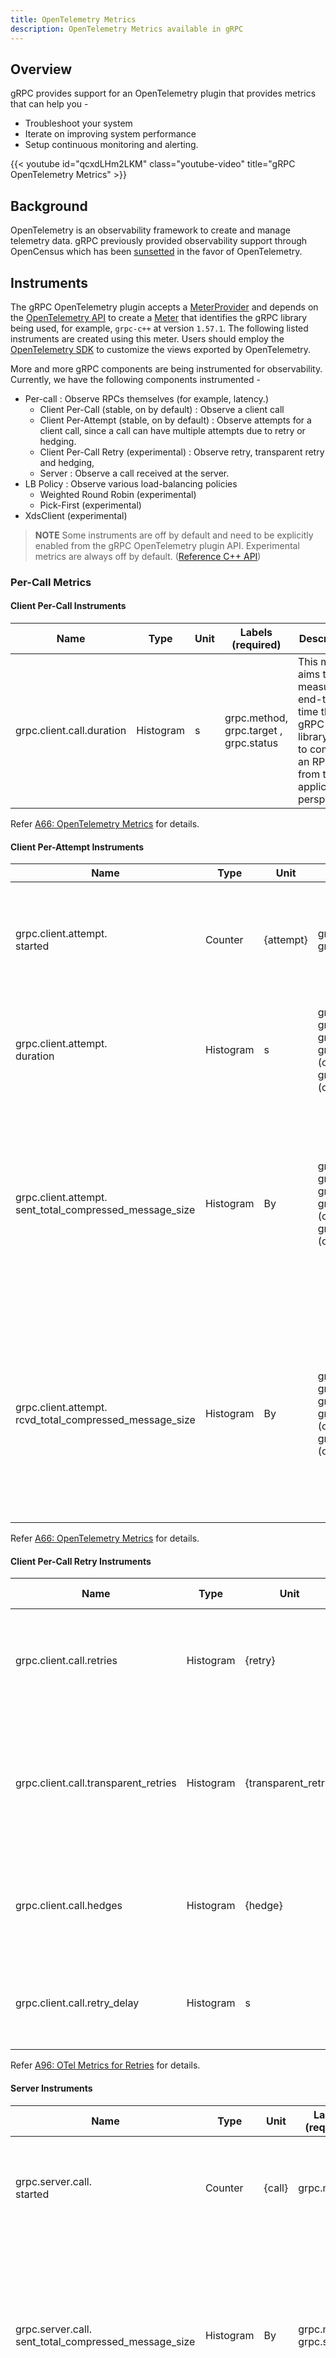```yaml
---
title: OpenTelemetry Metrics
description: OpenTelemetry Metrics available in gRPC
---
```


## Overview

gRPC provides support for an OpenTelemetry plugin that provides metrics that can
help you -

*   Troubleshoot your system
*   Iterate on improving system performance
*   Setup continuous monitoring and alerting.

{{< youtube id="qcxdLHm2LKM" class="youtube-video" title="gRPC OpenTelemetry Metrics" >}}

## Background

OpenTelemetry is an observability framework to create and manage telemetry data.
gRPC previously provided observability support through OpenCensus which has been
[sunsetted] in the favor of OpenTelemetry.

## Instruments

The gRPC OpenTelemetry plugin accepts a [MeterProvider] and depends on the
[OpenTelemetry API] to create a [Meter] that identifies the gRPC library being
used, for example, `grpc-c++` at version `1.57.1`. The following listed
instruments are created using this meter. Users should employ the
[OpenTelemetry SDK] to customize the views exported by OpenTelemetry.

More and more gRPC components are being instrumented for observability.
Currently, we have the following components instrumented -

*   Per-call : Observe RPCs themselves (for example, latency.)
    *   Client Per-Call (stable, on by default) : Observe a client call
    *   Client Per-Attempt (stable, on by default) : Observe attempts for a
        client call, since a call can have multiple attempts due to retry or
        hedging.
    *   Client Per-Call Retry (experimental) : Observe retry, transparent retry
        and hedging,
    *   Server : Observe a call received at the server.
*   LB Policy : Observe various load-balancing policies
    *   Weighted Round Robin (experimental)
    *   Pick-First (experimental)
*   XdsClient (experimental)

> __**NOTE**__ Some instruments are off by default and need to be explicitly
> enabled from the gRPC OpenTelemetry plugin API. Experimental metrics are
> always off by default.
> ([Reference C++ API](https://github.com/grpc/grpc/blob/ccfc163607a15faa16aea179e0a0ea673c2353c6/include/grpcpp/ext/otel_plugin.h#L139))

### Per-Call Metrics

#### Client Per-Call Instruments

Name                      | Type      | Unit | Labels (required)                      | Description
------------------------- | --------- | ---- | -------------------------------------- | -----------
grpc.client.call.duration | Histogram | s    | grpc.method, grpc.target , grpc.status | This metric aims to measure the end-to-end time the gRPC library takes to complete an RPC from the application’s perspective.

Refer [A66: OpenTelemetry Metrics] for details.

#### Client Per-Attempt Instruments

Name                                                       | Type      | Unit      | Labels (disposition)                                                                                                                    | Description
---------------------------------------------------------- | --------- | --------- | --------------------------------------------------------------------------------------------------------------------------------------- | -----------
grpc.client.attempt.<br>started                            | Counter   | {attempt} | grpc.method (required), grpc.target (required)                                                                                          | The total number of RPC attempts started, including those that have not completed.
grpc.client.attempt.<br>duration                           | Histogram | s         | grpc.method (required), grpc.target (required), grpc.status (required), grpc.lb.locality (optional), grpc.lb.backend_service (optional) | End-to-end time taken to complete an RPC attempt including the time it takes to pick a subchannel.
grpc.client.attempt.<br>sent_total_compressed_message_size | Histogram | By        | grpc.method (required), grpc.target (required), grpc.status (required), grpc.lb.locality (optional), grpc.lb.backend_service (optional) | Total bytes (compressed but not encrypted) sent across all request messages (metadata excluded) per RPC attempt; does not include grpc or transport framing bytes.
grpc.client.attempt.<br>rcvd_total_compressed_message_size | Histogram | By        | grpc.method (required), grpc.target (required), grpc.status (required), grpc.lb.locality (optional), grpc.lb.backend_service (optional) | Total bytes (compressed but not encrypted) received across all response messages (metadata excluded) per RPC attempt; does not include grpc or transport framing bytes.

Refer [A66: OpenTelemetry Metrics] for details.

#### Client Per-Call Retry Instruments

Name                                 | Type      | Unit                | Labels (required)        | Description
------------------------------------ | --------- | ------------------- | ------------------------ | -----------
grpc.client.call.retries             | Histogram | {retry}             | grpc.method, grpc.target | Number of retries during the client call. If there were no retries, 0 is not reported.
grpc.client.call.transparent_retries | Histogram | {transparent_retry} | grpc.method, grpc.target | Number of transparent retries during the client call. If there were no transparent retries, 0 is not reported.
grpc.client.call.hedges              | Histogram | {hedge}             | grpc.method, grpc.target | Number of hedges during the client call. If there were no hedges, 0 is not reported.
grpc.client.call.retry_delay         | Histogram | s                   | grpc.method, grpc.target | Total time of delay while there is no active attempt during the client call.

Refer [A96: OTel Metrics for Retries] for details.

#### Server Instruments

Name                                                    | Type      | Unit   | Labels (required)        | Description
------------------------------------------------------- | --------- | ------ | ------------------------ | -----------
grpc.server.call.<br>started                            | Counter   | {call} | grpc.method              | The total number of RPCs started, including those that have not completed.
grpc.server.call.<br>sent_total_compressed_message_size | Histogram | By     | grpc.method, grpc.status | Total bytes (compressed but not encrypted) sent across all response messages (metadata excluded) per RPC; does not include grpc or transport framing bytes.
grpc.server.call.<br>rcvd_total_compressed_message_size | Histogram | By     | grpc.method, grpc.status | Total bytes (compressed but not encrypted) received across all request messages (metadata excluded) per RPC; does not include grpc or transport framing bytes.
grpc.server.call.<br>duration                           | Histogram | s      | grpc.method, grpc.status | This metric aims to measure the end2end time an RPC takes from the server transport’s (HTTP2/ inproc) perspective.

Refer [A66: OpenTelemetry Metrics] for details.

### LB Policy Instruments

#### Weighted Round Robin LB Policy Instruments

Name                                           | Type      | Unit       | Labels (disposition)                                                                    | Description
---------------------------------------------- | --------- | ---------- | --------------------------------------------------------------------------------------- | -----------
grpc.lb.wrr.<br>rr_fallback                    | Counter   | {update}   | grpc.target (required), grpc.lb.locality (optional), grpc.lb.backend_service (optional) | EXPERIMENTAL: Number of scheduler updates in which there were not enough endpoints with valid weight, which caused the WRR policy to fall back to RR behavior.
grpc.lb.wrr.<br>endpoint_weight_not_yet_usable | Counter   | {endpoint} | grpc.target (required), grpc.lb.locality (optional), grpc.lb.backend_service (optional) | EXPERIMENTAL: Number of endpoints from each scheduler update that don't yet have usable weight information (i.e., either the load report has not yet been received, or it is within the blackout period).
grpc.lb.wrr.<br>endpoint_weight_stale          | Counter   | {endpoint} | grpc.target (required), grpc.lb.locality (optional), grpc.lb.backend_service (optional) | EXPERIMENTAL: Number of endpoints from each scheduler update whose latest weight is older than the expiration period.
grpc.lb.wrr.<br>endpoint_weights               | Histogram | {weight}   | grpc.target (required), grpc.lb.locality (optional), grpc.lb.backend_service (optional) | EXPERIMENTAL: Weight of an endpoint recorded every scheduler update.

Refer [A78: gRPC OTel Metrics for WRR, Pick First, and XdsClient] for details.

#### Pick First LB Policy Instruments

Name                                                 | Type    | Unit            | Labels (required) | Description
---------------------------------------------------- | ------- | --------------- | ----------------- | -----------
grpc.lb.pick_first.<br>disconnections                | Counter | {disconnection} | grpc.target       | EXPERIMENTAL: Number of times the selected subchannel becomes disconnected.
grpc.lb.pick_first.<br>connection_attempts_succeeded | Counter | {attempt}       | grpc.target       | EXPERIMENTAL: Number of successful connection attempts.
grpc.lb.pick_first.<br>connection_attempts_failed    | Counter | {attempt}       | grpc.target       | EXPERIMENTAL: Number of failed connection attempts.

Refer [A78: gRPC OTel Metrics for WRR, Pick First, and XdsClient] for details.

### XdsClient Instruments

Name                                         | Type    | Unit       | Labels (required)                                                             | Description
-------------------------------------------- | ------- | ---------- | ----------------------------------------------------------------------------- | -----------
grpc.xds_client.<br>connected                | Gauge   | {bool}     | grpc.target, grpc.xds.server                                                  | EXPERIMENTAL: Whether or not the xDS client currently has a working ADS stream to the xDS server.
grpc.xds_client.<br>server_failure           | Counter | {failure}  | grpc.target, grpc.xds.server                                                  | EXPERIMENTAL: A counter of xDS servers going from healthy to unhealthy.
grpc.xds_client.<br>resource_updates_valid   | Counter | {resource} | grpc.target, grpc.xds.server, grpc.xds.resource_type                          | EXPERIMENTAL: A counter of resources received that were considered valid, even if unchanged.
grpc.xds_client.<br>resource_updates_invalid | Counter | {resource} | grpc.target, grpc.xds.server, grpc.xds.resource_type                          | EXPERIMENTAL: A counter of resources received that were considered invalid.
grpc.xds_client.<br>resources                | Gauge   | {resource} | grpc.target, grpc.xds.authority, grpc.xds.cache_state, grpc.xds.resource_type | EXPERIMENTAL: Number of xDS resources.

Refer [A78: gRPC OTel Metrics for WRR, Pick First, and XdsClient] for details.

### Labels/Attributes

With a recorded measurement for an instrument, gRPC might provide some
additional information as attributes or labels. For example,
`grpc.client.attempt.started` has the labels `grpc.method` and `grpc.target`
along with each measurement that tell us the method and the target associated
with the RPC attempt being observed.

> __**NOTE**__ Some attributes are marked as optional on the instruments. These
> need to be explicitly enabled from the gRPC OpenTelemetry Plugin API.
> ([Reference C++ API](https://github.com/grpc/grpc/blob/ccfc163607a15faa16aea179e0a0ea673c2353c6/include/grpcpp/ext/otel_plugin.h#L151))

Name                    | Description
----------------------- | -----------
grpc.method             | Full gRPC method name, including package, service and method, e.g. "google.bigtable.v2.Bigtable/CheckAndMutateRow".
grpc.status             | gRPC server status code received, e.g. "OK", "CANCELLED", "DEADLINE_EXCEEDED".
grpc.target             | Canonicalized target URI used when creating gRPC Channel, e.g. "dns:///pubsub.googleapis.com:443", "xds:///helloworld-gke:8000".
grpc.lb.backend_service | The backend service to which the traffic is being sent. This is relevant when a single channel target can be sent to different sets of servers. When using xDS, this will be the cluster name. When not relevant, the value will be the empty string.
grpc.lb.locality        | The locality to which the traffic is being sent.
grpc.xds.server         | For clients, indicates the target of the gRPC channel in which the XdsClient is used. For servers, will be the string "#server".
grpc.xds.authority      | The xDS authority. The value will be "#old" for old-style non-xdstp resource names.
grpc.xds.cache_state    | Indicates the cache state of an xDS resource ("requested", "does_not_exist", "acked", "nacked", "nacked_but_cached").
grpc.xds.resource_type  | xDS resource type, such as "envoy.config.listener.v3.Listener".

## FAQ

#### Q. How do I get throughput or QPS (queries per second)?

Use a count aggregation on the latency histogram metrics -
`grpc.client.attempt.duration` / `grpc.client.call.duration` (for clients) or
`grpc.server.call.duration` (for servers).

#### Q. How do I get error rate for RPCs?

Error counts can be calculated by using a filter `grpc.status != OK` value on
the latency histogram metrics `grpc.client.attempt.duration` /
`grpc.client.call.duration` (for clients) or `grpc.server.call.duration` (for
servers).

## Language examples

Language | Example
-------- | ----------------
C++      | [C++ Example]
Go       | [Go Example]
Java     | [Java Example]
Python   | [Python Example]

### Additional Resources

*   [A66: OpenTelemetry Metrics]
*   [A78: gRPC OTel Metrics for WRR, Pick First, and XdsClient]
*   [A79: Non-per-call Metrics Architecture]
*   [A96: OTel Metrics for Retries]

[sunsetted]: https://opentelemetry.io/blog/2023/sunsetting-opencensus/
[MeterProvider]: https://opentelemetry.io/docs/specs/otel/metrics/api/#meterprovider
[OpenTelemetry API]: https://opentelemetry.io/docs/specs/otel/overview/#api
[Meter]: https://opentelemetry.io/docs/specs/otel/metrics/api/#get-a-meter
[OpenTelemetry SDK]: https://opentelemetry.io/docs/specs/otel/overview/#sdk
[C++ Example]: https://github.com/grpc/grpc/tree/master/examples/cpp/otel
[Go Example]: https://github.com/grpc/grpc-go/tree/master/examples/features/opentelemetry
[Java Example]: https://github.com/grpc/grpc-java/tree/master/examples/example-opentelemetry
[Python Example]: https://github.com/grpc/grpc/tree/master/examples/python/observability
[A66: OpenTelemetry Metrics]: https://github.com/grpc/proposal/blob/master/A66-otel-stats.md
[A78: gRPC OTel Metrics for WRR, Pick First, and XdsClient]: https://github.com/grpc/proposal/blob/master/A78-grpc-metrics-wrr-pf-xds.md
[A79: Non-per-call Metrics Architecture]: https://github.com/grpc/proposal/blob/master/A79-non-per-call-metrics-architecture.md#a79-non-per-call-metrics-architecture
[A89: Backend Service Metric Label]: https://github.com/grpc/proposal/blob/master/A89-backend-service-metric-label.md
[A96: OTel Metrics for Retries]: https://github.com/grpc/proposal/blob/master/A96-otel-metrics-for-retries.md
